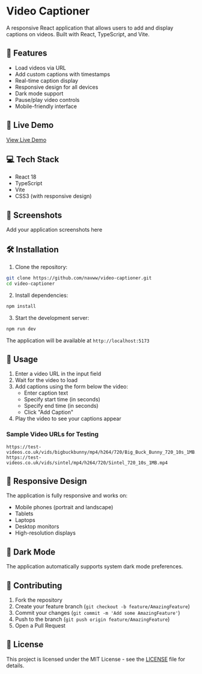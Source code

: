 # Video Captioner

A responsive React application that allows users to add and display captions on videos. Built with React, TypeScript, and Vite.

## 🌟 Features

- Load videos via URL
- Add custom captions with timestamps
- Real-time caption display
- Responsive design for all devices
- Dark mode support
- Pause/play video controls
- Mobile-friendly interface

## 🚀 Live Demo

[View Live Demo](https://video-captioner-six.vercel.app/)

## 💻 Tech Stack

- React 18
- TypeScript
- Vite
- CSS3 (with responsive design)

## 📱 Screenshots

Add your application screenshots here

## 🛠️ Installation

1. Clone the repository:
```bash
git clone https://github.com/navww/video-captioner.git
cd video-captioner
```

2. Install dependencies:
```bash
npm install
```

3. Start the development server:
```bash
npm run dev
```

The application will be available at `http://localhost:5173`

## 🎥 Usage

1. Enter a video URL in the input field
2. Wait for the video to load
3. Add captions using the form below the video:
   - Enter caption text
   - Specify start time (in seconds)
   - Specify end time (in seconds)
   - Click "Add Caption"
4. Play the video to see your captions appear

### Sample Video URLs for Testing

```
https://test-videos.co.uk/vids/bigbuckbunny/mp4/h264/720/Big_Buck_Bunny_720_10s_1MB.mp4
https://test-videos.co.uk/vids/sintel/mp4/h264/720/Sintel_720_10s_1MB.mp4
```

## 📱 Responsive Design

The application is fully responsive and works on:
- Mobile phones (portrait and landscape)
- Tablets
- Laptops
- Desktop monitors
- High-resolution displays

## 🌙 Dark Mode

The application automatically supports system dark mode preferences.

## 🤝 Contributing

1. Fork the repository
2. Create your feature branch (`git checkout -b feature/AmazingFeature`)
3. Commit your changes (`git commit -m 'Add some AmazingFeature'`)
4. Push to the branch (`git push origin feature/AmazingFeature`)
5. Open a Pull Request

## 📄 License

This project is licensed under the MIT License - see the [LICENSE](LICENSE) file for details. 
